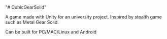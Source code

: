"# CubicGearSolid" 

A game made with Unity for an university project.
Inspired by stealth game such as Metal Gear Solid.

Can be built for PC/MAC/Linux and Android

